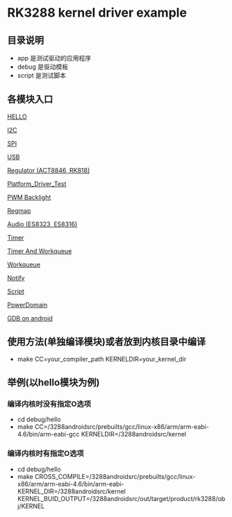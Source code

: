 # RK3288 kernel driver example

## 目录说明

- app 是测试驱动的应用程序
- debug 是驱动模板
- script 是测试脚本

## 各模块入口

[HELLO](./debug/hello)

[I2C](./debug/i2c)

[SPI](./debug/spi)

[USB](./debug/usb)

[Regulator (ACT8846, RK818)](./debug/regulator)

[Platform_Driver_Test](./debug/platform_driver_test)

[PWM Backlight](./debug/pwm)

[Regmap](./debug/regmap)

[Audio (ES8323, ES8316)](./debug/codec)

[Timer](./debug/timer)

[Timer And Workqueue](./debug/timer_workq)

[Workqueue](./debug/workqueue)

[Notify](./debug/notify_chain)

[Script](./script)

[PowerDomain](./debug/misc)

[GDB on android](./android_gdb.md)

## 使用方法(单独编译模块)或者放到内核目录中编译

- make CC=your_compiler_path KERNELDIR=your_kernel_dir

## 举例(以hello模块为例)

### 编译内核时没有指定O选项

- cd debug/hello
- make CC=/3288androidsrc/prebuilts/gcc/linux-x86/arm/arm-eabi-4.6/bin/arm-eabi-gcc KERNELDIR=/3288androidsrc/kernel

### 编译内核时有指定O选项

- cd debug/hello
- make CROSS_COMPILE=/3288androidsrc/prebuilts/gcc/linux-x86/arm/arm-eabi-4.6/bin/arm-eabi- KERNEL_DIR=/3288androidsrc/kernel KERNEL_BUID_OUTPUT=/3288androidsrc/out/target/product/rk3288/obj/KERNEL
